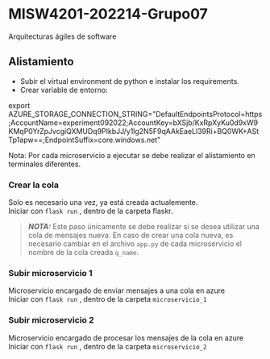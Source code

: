 # MISW4201-202214-Grupo07
Arquitecturas ágiles de software

## Alistamiento

- Subir el virtual environment de python e instalar los requirements.
- Crear variable de entorno:

export AZURE_STORAGE_CONNECTION_STRING="DefaultEndpointsProtocol=https;AccountName=experiment092022;AccountKey=bXSjb/KxRpXyKu0d9xW9KMqP0YrZpJvcgiQXMUDq9PIkbJJ/y1lg2N5F9qAAkEaeLl39Ri+BQ0WK+AStTp1apw==;EndpointSuffix=core.windows.net"

Nota: Por cada microservicio a ejecutar se debe realizar el alistamiento en terminales diferentes.

### Crear la cola
 Solo es necesario una vez, ya está creada actualemente. <br>
 Iniciar con `flask run` , dentro de la carpeta flaskr. <br>
 > **_NOTA:_** Este paso únicamente se debe realizar si se desea utilizar una cola de mensajes nueva. En caso de crear una cola nueva, es necesario cambiar en el archivo `app.py` de cada microservicio el nombre de la cola creada `q_name`.

### Subir microservicio 1
Microservicio encargado de enviar mensajes a una cola en azure <br>
Iniciar con `flask run` , dentro de la carpeta `microservicio_1`

### Subir microservicio 2
Microservicio encargado de procesar los mensajes de la cola en azure <br>
Iniciar con `flask run` , dentro de la carpeta `microservicio_2`
